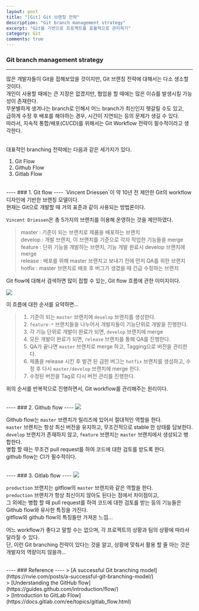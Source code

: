 ```yaml
---
layout: post
title: "[Git] Git 브랜칭 전략"
description: "Git branch management strategy"
excerpt: "Git을 기반으로 프로젝트를 효율적으로 관리하기"
category: Git
comments: true
---
```


### Git branch management strategy
----
많은 개발자들이 Git을 접해보았을 것이지만, Git 브랜칭 전략에 대해서는 다소 생소할 것이다. <br>
개인이 사용할 때에는 큰 지장은 없겠지만, 협업을 할 때에는 많은 이슈를 발생시킬 가능성이 존재한다. <br>
무분별하게 생겨나는 branch로 인해서 어느 branch가 최신인지 헷갈릴 수도 있고, <br>
급하게 수정 후 배포를 해야하는 경우, 시간이 지연되는 등의 문제가 생길 수 있다. <br>
따라서, 지속적 통합/배포(CI/CD)를 위해서는 Git Workflow 전략이 필수적이라고 생각한다. <br><br>

대표적인 branching 전략에는 다음과 같은 세가지가 있다. <br>
1. Git Flow
2. Github Flow 
3. Gitlab Flow

<br>
----
### 1. Git flow
----
`Vincent Driessen`이 약 10년 전 제안한 Git의 workflow 디자인에 기반한 브랜칭 모델이다. <br>
현재는 Git으로 개발할 때 거의 표준과 같이 사용되는 방법론이다. <br>

`Vincent Driessen`은 총 5가지의 브랜치를 이용해 운영하는 것을 제안하였다.
> master : 기준이 되는 브랜치로 제품을 배포하는 브랜치 <br>
> develop : 개발 브랜치, 이 브랜치를 기준으로 각자 작업한 기능들을 merge <br>
> feature : 단위 기능을 개발하는 브랜치, 기능 개발 완료시 develop 브랜치에 merge <br>
> release : 배포를 위해 master 브랜치고 보내기 전에 먼저 QA를 위한 브랜치 <br>
> hotfix : master 브랜치로 배포 후 버그가 생겼을 때 긴급 수정하는 브랜치 <br>

Git flow에 대해서 검색하면 많이 접할 수 있는, Git flow 흐름에 관한 이미지이다. <br>

<img class="post_image" src="{{site.baseurl}}/img/post/gitBranch/gitflow.png" />

이 흐름에 대한 순서를 요약하면...
> 1. 기준이 되는 `master` 브랜치에 `develop` 브랜치를 생성한다. <br>
> 2. `feature-*` 브랜치들을 나누어서 개발자들이 기능단위로 개발을 진행한다. <br>
> 3. 각 기능 단위로 개발이 완료가 되면, `develop` 브랜치에 merge <br>
> 4. 모든 개발이 완료가 되면, `release` 브랜치를 통해 QA를 진행한다. <br>
> 5. QA가 끝나면 `master` 브랜치로 merge 하고, Tagging으로 버전을 관리한다. <br>
> 6. 제품을 release 시킨 후 발견 된 급한 버그는 `hotfix` 브랜치를 생성하고, 수정 후 다시 `master/develop` 브랜치에 merge 한다. <br>
> 7. 수정된 버전을 Tag로 다시 버전 관리를 진행한다. 

위의 순서를 반복적으로 진행하면서, Git workflow를 관리해주는 원리이다.

<br>
----
### 2. Github flow
----
<img class="post_image" src="{{site.baseurl}}/img/post/gitBranch/github-flow.png" />

Github flow는 `master` 브랜치가 릴리즈에 있어서 절대적인 역할을 한다. <br>
`master` 브랜치는 항상 최신 버전을 유지하고, 무조건적으로 stable 한 상태를 담보한다. <br>
`develop` 브랜치가 존재하지 않고, `feature` 브랜치는 `master` 브랜치에서 생성되고 병합한다. <br>
병합 할 때는 무조건 pull request를 하여 코드에 대한 검토를 받도록 한다. <br>
github flow는 CI가 필수적이다. <br>

<br>
----
### 3. Gitlab flow
----
<img class="post_image" src="{{site.baseurl}}/img/post/gitBranch/gitlab-flow.png" />

`production` 브랜치는 gitflow의 `master` 브랜치와 같은 역할을 한다. <br>
`preduction` 브랜치가 항상 최신이지 않아도 된다는 점에서 차이점이고, <br>
그 외에는 병합 할 때 pull request를 하여 코드에 대한 검토를 받는 등의 기능들은 Github flow와 유사한 특징을 가진다. <br>
gitflow와 github flow의 특징들만 가져온 느낌...

어느 workflow가 좋다고 말할 수는 없으며, 각 프로젝트의 상황과 팀의 상황에 따라서 달라질 수 있다. <br>
단, 이런 Git branching 전략이 있다는 것을 알고, 상황에 맞춰서 활용 할 줄 아는 것은 개발자의 역량이지 않을까... 

<br>
----
### Reference
----
> [A successful Git branching model](https://nvie.com/posts/a-successful-git-branching-model/) <br>
> [Understanding the GitHub flow](https://guides.github.com/introduction/flow/) <br>
> [Introduction to GitLab Flow](https://docs.gitlab.com/ee/topics/gitlab_flow.html)